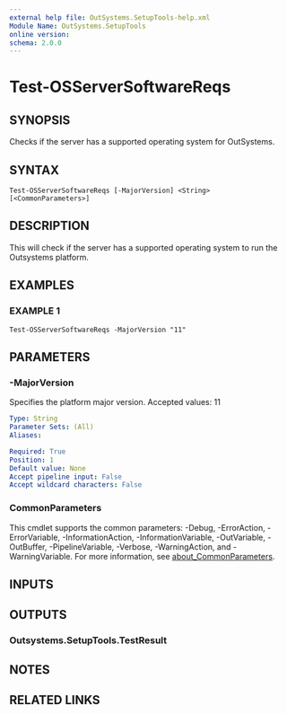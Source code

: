 ```yaml
---
external help file: OutSystems.SetupTools-help.xml
Module Name: OutSystems.SetupTools
online version:
schema: 2.0.0
---
```


# Test-OSServerSoftwareReqs

## SYNOPSIS
Checks if the server has a supported operating system for OutSystems.

## SYNTAX

```
Test-OSServerSoftwareReqs [-MajorVersion] <String> [<CommonParameters>]
```

## DESCRIPTION
This will check if the server has a supported operating system to run the Outsystems platform.

## EXAMPLES

### EXAMPLE 1
```
Test-OSServerSoftwareReqs -MajorVersion "11"
```

## PARAMETERS

### -MajorVersion
Specifies the platform major version.
Accepted values: 11

```yaml
Type: String
Parameter Sets: (All)
Aliases:

Required: True
Position: 1
Default value: None
Accept pipeline input: False
Accept wildcard characters: False
```

### CommonParameters
This cmdlet supports the common parameters: -Debug, -ErrorAction, -ErrorVariable, -InformationAction, -InformationVariable, -OutVariable, -OutBuffer, -PipelineVariable, -Verbose, -WarningAction, and -WarningVariable. For more information, see [about_CommonParameters](http://go.microsoft.com/fwlink/?LinkID=113216).

## INPUTS

## OUTPUTS

### Outsystems.SetupTools.TestResult
## NOTES

## RELATED LINKS
